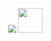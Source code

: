 <img src="https://capsule-render.vercel.app/api?type=wave&color=auto&height=300&section=header&text=Hey,%20Everyone&fontSize=90" />

<a href="https://www.instagram.com/ayush/">
  <img height="50" src="https://user-images.githubusercontent.com/46517096/166974368-9798f39f-1f46-499c-b14e-81f0a3f83a06.png"/>
</a>
